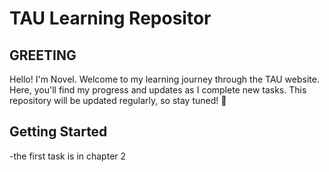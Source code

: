 # TAU Learning Repositor

## GREETING

Hello! I'm Novel. Welcome to my learning journey through the TAU website. Here, you'll find my progress and updates as I complete new tasks. This repository will be updated regularly, so stay tuned! 🚀

## Getting Started

-the first task is in chapter 2
